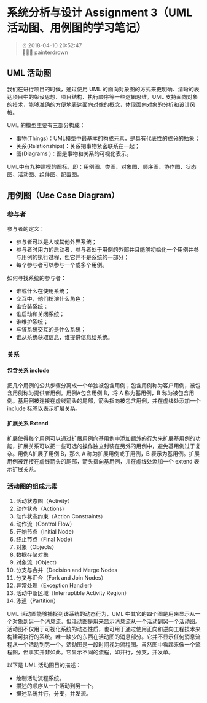 # 系统分析与设计 Assignment 3（UML 活动图、用例图的学习笔记）

> ⏰ 2018-04-10 20:52:47<br/>
> 👨🏻‍💻 painterdrown

## UML 活动图

我们在进行项目的时候，通过使用 UML 的面向对象图的方式来更明确、清晰的表达项目中的架设思想、项目结构、执行顺序等一些逻辑思维。UML 支持面向对象的技术，能够准确的方便地表达面向对像的概念，体现面向对象的分析和设计风格。

UML 的模型主要有三部分构成：

+ 事物(Things)：UML模型中最基本的构成元素，是具有代表性的成分的抽象；
+ 关系(Relationships)：关系把事物紧密联系在一起；
+ 图(Diagrams )：图是事物和关系的可视化表示。

UML中有九种建模的图标，即：用例图、类图、对象图、顺序图、协作图、状态图、活动图、组件图、配置图。

## 用例图（Use Case Diagram）

### 参与者

参与者的定义：

+ 参与者可以是人或其他外界系统；
+ 参与者时用力的启动者，参与者处于用例的外部并且能够初始化一个用例并参与用例的执行过程，但它并不是系统的一部分；
+ 每个参与者可以参与一个或多个用例。

如何寻找系统的参与者：

+ 谁或什么在使用系统；
+ 交互中，他们扮演什么角色；
+ 谁安装系统；
+ 谁启动和关闭系统；
+ 谁维护系统；
+ 与该系统交互的是什么系统；
+ 谁从系统获取信息，谁提供信息给系统。

### 关系

#### 包含关系 include

把几个用例的公共步骤分离成一个单独被包含用例；包含用例称为客户用例，被包含用例称为提供者用例。用例A包含用例 B，将 A 称为基用例，B 称为被包含用例。基用例被连接在虚线箭头的尾部，箭头指向被包含用例，并在虚线处添加一个 include 标签以表示扩展关系。

#### 扩展关系 Extend

扩展使得每个用例可以通过扩展用例向基用例中添加额外的行为来扩展基用例的功能，扩展关系可以把一些可选的操作独立封装在另外的用例中，避免基用例过于复杂。用例A扩展了用例 B，那么 A 称为扩展用例或子用例，B 表示为基用例。扩展用例被连接在虚线箭头的尾部，箭头指向基用例，并在虚线处添加一个 extend 表示扩展关系。

### 活动图的组成元素

1. 活动状态图（Activity）
2. 动作状态（Actions)
3. 动作状态约束（Action Constraints）
4. 动作流（Control Flow）
5. 开始节点（Initial Node）
6. 终止节点（Final Node）
7. 对象（Objects）
8. 数据存储对象
9. 对象流（Object）
10. 分支与合并（Decision and Merge Nodes
11. 分叉与汇合（Fork and Join Nodes）
12. 异常处理（Exception Handler）
13. 活动中断区域（Interruptible Activity Region）
14. 泳道（Partition）

UML 活动图能够捕捉到该系统的动态行为，UML 中其它的四个图是用来显示从一个对象到另一个消息流，但活动图是用来显示消息流从一个活动到另一个活动图。活动图不仅用于可视化系统的动态性质，也可用于通过使用正向和逆向工程技术来构建可执行的系统。唯一缺少的东西在活动图的消息部分。它并不显示任何消息流程从一个活动到另一个。活动图是一段时间视为流程图。虽然图中看起来像一个流程图，但事实并非如此。它显示不同的流程，如并行，分支，并发单。

以下是 UML 活动图目的描述：

+ 绘制活动流程系统。
+ 描述的顺序从一个活动到另一个。
+ 描述系统并行，分支，并发流。
